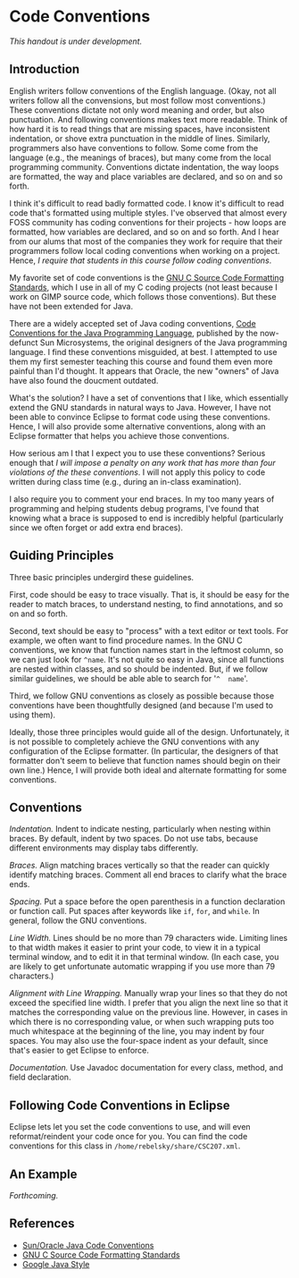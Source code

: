 Code Conventions
================

*This handout is under development.*

Introduction
------------

English writers follow conventions of the English language.  (Okay,
not all writers follow all the convensions, but most follow most 
conventions.)  These conventions dictate not only
word meaning and order, but also punctuation.  And following
conventions makes text more readable.  Think of how hard it is to read
things that are missing spaces, have inconsistent indentation, or shove
extra punctuation in the middle of lines.  Similarly, programmers
also have conventions to follow.  Some come from the language (e.g., the
meanings of braces), but many come from the local programming community.
Conventions dictate indentation, the way loops are formatted, the way
and place variables are declared, and so on and so forth.

I think it's difficult to read badly formatted code.  I know it's
difficult to read code that's formatted using multiple styles.
I've observed that almost every FOSS community has coding conventions
for their projects - how loops are formatted, how variables are
declared, and so on and so forth.  And I hear from our alums that
most of the companies they work for require that their programmers
follow local coding conventions when working on a project.  Hence,
*I require that students in this course follow coding
conventions*.

My favorite set of code conventions is the [GNU
C Source Code Formatting Standards](http://www.gnu.org/prep/standards/standards.html#Formatting), which I use in all of
my C coding projects (not least because I work on GIMP source code,
which follows those conventions).  But these have not been extended
for Java.

There are a widely accepted set of Java coding
conventions, [Code Conventions for the Java Programming
Language](http://www.oracle.com/technetwork/java/index-135089.html),
published by the now-defunct Sun Microsystems, the original designers
of the Java programming language.  I find these conventions misguided,
at best.  I attempted to use them my first semester teaching this course
and found them even more painful than I'd thought.  It appears that
Oracle, the new "owners" of Java have also found the doucment outdated.

What's the solution?  I have a set of conventions that I like, which
essentially extend the GNU standards in natural ways to Java.
However, I have not been able to convince Eclipse to format code
using these conventions.  Hence, I will also provide some alternative
conventions, along with an Eclipse formatter that helps you 
achieve those conventions.

How serious am I that I expect you to use these conventions?
Serious enough that *I will impose a penalty on any work that
has more than four violations of the these conventions*.
I will not apply this policy to code written during class time (e.g.,
during an in-class examination).

I also require you to comment your end braces.  In my too many years of
programming and helping students debug programs, I've found that knowing
what a brace is supposed to end is incredibly helpful (particularly
since we often forget or add extra end braces).

Guiding Principles
------------------

Three basic principles undergird these guidelines.

First, code should be easy to trace visually.  That is, it should be
easy for the reader to match braces, to understand nesting, to find
annotations, and so on and so forth.

Second, text should be easy to "process" with a text
editor or text tools.  For example, we often want to find procedure
names.  In the GNU C conventions, we know that function names start
in the leftmost column, so we can just look for 
`^name`.  It's not quite so easy in
Java, since all functions are nested within classes, and so should
be indented.  But, if we follow similar guidelines, we should be able
able to search for '`^  name`'.

Third, we follow GNU conventions as closely as possible because 
those conventions have been thoughtfully designed (and because 
I'm used to using them).

Ideally, those three principles would guide all of the design.
Unfortunately, it is not possible to completely achieve the GNU
conventions with any configuration of the Eclipse formatter.
(In particular, the designers of that formatter don't seem to believe
that function names should begin on their own line.)  Hence, I will
provide both ideal and alternate formatting for some conventions.

Conventions
-----------

*Indentation.*
Indent to indicate nesting, particularly when nesting within braces.
By default, indent by two spaces.  Do not use tabs, because different
environments may display tabs differently.  

*Braces.*
Align matching braces vertically so that the reader can quickly identify
matching braces.  Comment all end braces to clarify what the brace ends.

*Spacing.*
Put a space before the open parenthesis in a function declaration or
function call.  Put spaces after keywords like `if`,
`for`, and `while`.  In general, follow the
GNU conventions.

*Line Width.*
Lines should be no more than 79 characters wide.  Limiting lines to that
width makes it easier to print your code, to view it in a typical terminal
window, and to edit it in that terminal window.  (In each case, you are
likely to get unfortunate automatic wrapping if you use more than 79
characters.)

*Alignment with Line Wrapping.*
Manually wrap your lines so that they do not exceed the specified
line width.  I prefer that you align the next line so that 
it matches the corresponding value on the previous line.  However,
in cases in which there is no corresponding value, or when such wrapping
puts too much whitespace at the beginning of the line, you may indent
by four spaces.  You may also use the four-space indent as your default,
since that's easier to get Eclipse to enforce.

*Documentation.*
Use Javadoc documentation for every class, method, and field 
declaration.

Following Code Conventions in Eclipse
-------------------------------------

Eclipse lets let you set the code conventions to use, and will even
reformat/reindent your code once for you.  You can find the code
conventions for this class in `/home/rebelsky/share/CSC207.xml`.

An Example
----------

*Forthcoming.*

References
----------

* [Sun/Oracle Java Code Conventions](http://www.oracle.com/technetwork/java/index-135089.html)
* [GNU C Source Code Formatting Standards](http://www.gnu.org/prep/standards/standards.html#Formatting)
* [Google Java Style](https://google-styleguide.googlecode.com/svn/trunk/javaguide.html)
